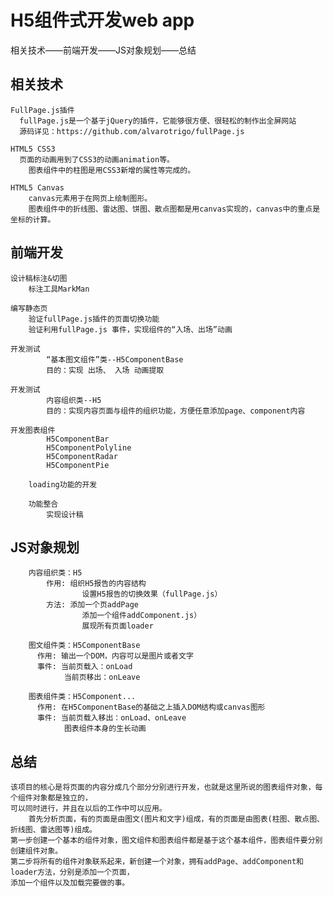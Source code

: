 # H5组件式开发web app
  相关技术——前端开发——JS对象规划——总结



## 相关技术
 
    FullPage.js插件
      fullPage.js是一个基于jQuery的插件，它能够很方便、很轻松的制作出全屏网站
      源码详见：https://github.com/alvarotrigo/fullPage.js
      
  	HTML5 CSS3
  	  页面的动画用到了CSS3的动画animation等。
  		图表组件中的柱图是用CSS3新增的属性等完成的。
  		
  	HTML5 Canvas
  		canvas元素用于在网页上绘制图形。
  		图表组件中的折线图、雷达图、饼图、散点图都是用canvas实现的，canvas中的重点是坐标的计算。
  		
## 前端开发
	
    设计稿标注&切图
	    标注工具MarkMan
	    
    编写静态页
	    验证fullPage.js插件的页面切换功能
	    验证利用fullPage.js 事件，实现组件的“入场、出场”动画
	    
    开发测试		
			“基本图文组件”类--H5ComponentBase					
			目的：实现 出场、 入场 动画提取			
			
    开发测试					
			内容组织类--H5				
			目的：实现内容页面与组件的组织功能，方便任意添加page、component内容
			
    开发图表组件	
			H5ComponentBar
			H5ComponentPolyline
			H5ComponentRadar				
			H5ComponentPie
			
		loading功能的开发	
		
		功能整合	
			实现设计稿
			
## JS对象规划		
		内容组织类：H5					
			作用: 组织H5报告的内容结构				
				    设置H5报告的切换效果（fullPage.js）
			方法: 添加一个页addPage	    
				    添加一个组件addComponent.js）
				    展现所有页面loader
				    
		图文组件类：H5ComponentBase		
		  作用: 输出一个DOM，内容可以是图片或者文字
		  事件: 当前页载入：onLoad
		        当前页移出：onLeave
		        
		图表组件类：H5Component...      
		  作用: 在H5ComponentBase的基础之上插入DOM结构或canvas图形
		  事件: 当前页载入移出：onLoad、onLeave
		        图表组件本身的生长动画
		        
## 总结
    该项目的核心是将页面的内容分成几个部分分别进行开发，也就是这里所说的图表组件对象，每个组件对象都是独立的，
    可以同时进行，并且在以后的工作中可以应用。
		首先分析页面，有的页面是由图文(图片和文字)组成，有的页面是由图表(柱图、散点图、折线图、雷达图等)组成。
    第一步创建一个基本的组件对象，图文组件和图表组件都是基于这个基本组件，图表组件要分别创建组件对象。
    第二步将所有的组件对象联系起来，新创建一个对象，拥有addPage、addComponent和loader方法，分别是添加一个页面，
    添加一个组件以及加载完要做的事。
					
